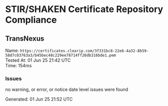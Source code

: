 # STIR/SHAKEN Certificate Repository Compliance

## TransNexus

Name: `https://certificates.clearip.com/3f331bc8-22e6-4a32-8b59-58d7c03763a3/b45bec48c229ee78714ff26db316bde1.pem`\
Tested At: 01 Jun 25 21:42 UTC\
Time: 154ms

### Issues

no warning, or error, or notice date level issues were found

Generated: 01 Jun 25 21:52 UTC